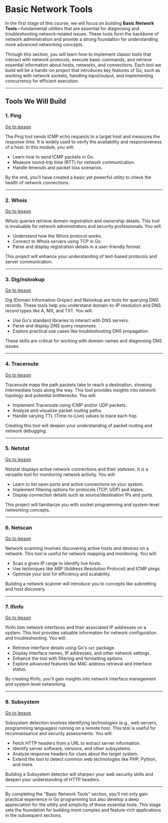 # Basic Network Tools

In the first stage of this course, we will focus on building **Basic Network Tools**—fundamental utilities that are essential for diagnosing and troubleshooting network-related issues. These tools form the backbone of network administration and provide a strong foundation for understanding more advanced networking concepts.

Through this section, you will learn how to implement classic tools that interact with network protocols, execute basic commands, and retrieve essential information about hosts, networks, and connections. Each tool we build will be a hands-on project that introduces key features of Go, such as working with network sockets, handling input/output, and implementing concurrency for efficient execution.

---

## Tools We Will Build

### 1. Ping
[Go to lesson](Go-Tools-Ping.md)

The Ping tool sends ICMP echo requests to a target host and measures the response time. It is widely used to verify the availability and responsiveness of a host. In this module, you will:
- Learn how to send ICMP packets in Go.
- Measure round-trip time (RTT) for network communication.
- Handle timeouts and packet loss scenarios.

By the end, you'll have created a basic yet powerful utility to check the health of network connections.

---

### 2. Whois
[Go to lesson](Go-Tools-Whois.md)

Whois queries retrieve domain registration and ownership details. This tool is invaluable for network administrators and security professionals. You will:
- Understand how the Whois protocol works.
- Connect to Whois servers using TCP in Go.
- Parse and display registration details in a user-friendly format.

This project will enhance your understanding of text-based protocols and server communication.

---

### 3. Dig/nslookup
[Go to lesson](Go-Tools-Dig-nslookup.md)

Dig (Domain Information Groper) and Nslookup are tools for querying DNS records. These tools help you understand domain-to-IP resolution and DNS record types like A, MX, and TXT. You will:
- Use Go's standard libraries to interact with DNS servers.
- Parse and display DNS query responses.
- Explore practical use cases like troubleshooting DNS propagation.

These skills are critical for working with domain names and diagnosing DNS issues.

---

### 4. Traceroute
[Go to lesson](Go-Tools-Traceroute.md)

Traceroute maps the path packets take to reach a destination, showing intermediate hops along the way. This tool provides insights into network topology and potential bottlenecks. You will:
- Implement Traceroute using ICMP and/or UDP packets.
- Analyze and visualize packet routing paths.
- Handle varying TTL (Time-to-Live) values to trace each hop.

Creating this tool will deepen your understanding of packet routing and network debugging.

---

### 5. Netstat
[Go to lesson](Go-Tools-Netstat.md)

Netstat displays active network connections and their statuses. It is a versatile tool for monitoring network activity. You will:
- Learn to list open ports and active connections on your system.
- Implement filtering options for protocols (TCP, UDP) and states.
- Display connection details such as source/destination IPs and ports.

This project will familiarize you with socket programming and system-level networking concepts.

---

### 6. Netscan
[Go to lesson](Go-Tools-Netscan.md)

Network scanning involves discovering active hosts and devices on a network. This tool is useful for network mapping and monitoring. You will:
- Scan a given IP range to identify live hosts.
- Use techniques like ARP (Address Resolution Protocol) and ICMP pings.
- Optimize your tool for efficiency and scalability.

Building a network scanner will introduce you to concepts like subnetting and host discovery.

---

### 7. Ifinfo
[Go to lesson](Go-Tools-Ifinfo.md)

Ifinfo lists network interfaces and their associated IP addresses on a system. This tool provides valuable information for network configuration and troubleshooting. You will:
- Retrieve interface details using Go's `net` package.
- Display interface names, IP addresses, and other network settings.
- Enhance the tool with filtering and formatting options.
- Explore advanced features like MAC address retrieval and interface status.

By creating Ifinfo, you'll gain insights into network interface management and system-level networking.

---

### 8. Subsystem
[Go to lesson](Go-Tools-Subsystem.md)

Subsystem detection involves identifying technologies (e.g., web servers, programming languages) running on a remote host. This tool is useful for reconnaissance and security assessments. You will:
- Fetch HTTP headers from a URL to extract server information.
- Identify server software, versions, and other subsystems.
- Analyze response headers for clues about the target system.
- Extend the tool to detect common web technologies like PHP, Python, and more.

Building a Subsystem detector will sharpen your web security skills and deepen your understanding of HTTP headers.

---


By completing the "Basic Network Tools" section, you’ll not only gain practical experience in Go programming but also develop a deep appreciation for the utility and simplicity of these essential tools. This stage sets the foundation for building more complex and feature-rich applications in the subsequent sections.